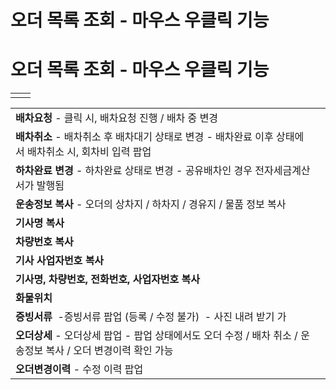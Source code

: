 # 오더 목록 조회 - 마우스 우클릭 기능

**오더 목록 조회 - 마우스 우클릭 기능**
=========================

|  |  |
| --- | --- |
|  |  |

|  |  |
| --- | --- |
| **배차요청** - 클릭 시, 배차요청 진행 / 배차 중 변경 |  |
| **배차취소** - 배차취소 후 배차대기 상태로 변경 - 배차완료 이후 상태에서 배차취소 시, 회차비 입력 팝업 |  |
| **하차완료 변경** - 하차완료 상태로 변경 - 공유배차인 경우 전자세금계산서가 발행됨 |  |
| **운송정보 복사** - 오더의 상차지 / 하차지 / 경유지 / 물품 정보 복사 |  |
| **기사명 복사** |  |
| **차량번호 복사** |  |
| **기사 사업자번호 복사** |  |
| **기사명, 차량번호, 전화번호, 사업자번호 복사** |  |
| **화물위치** |  |
| **증빙서류**  -증빙서류 팝업 (등록 / 수정 불가)  - 사진 내려 받기 가 |  |
| **오더상세** - 오더상세 팝업 - 팝업 상태에서도 오더 수정 / 배차 취소 / 운송정보 복사 / 오더 변경이력 확인 가능 |  |
| **오더변경이력** - 수정 이력 팝업 |  |